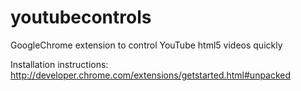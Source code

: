 youtubecontrols
===============

GoogleChrome extension to control YouTube html5 videos quickly

Installation instructions: http://developer.chrome.com/extensions/getstarted.html#unpacked
